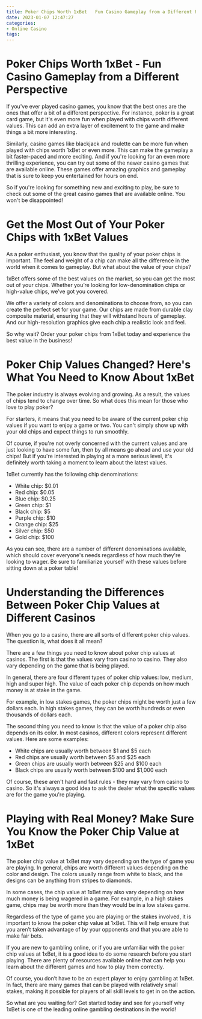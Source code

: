 ```yaml
---
title: Poker Chips Worth 1xBet   Fun Casino Gameplay from a Different Perspective 
date: 2023-01-07 12:47:27
categories:
- Online Casino
tags:
---
```



#  Poker Chips Worth 1xBet - Fun Casino Gameplay from a Different Perspective 

If you've ever played casino games, you know that the best ones are the ones that offer a bit of a different perspective. For instance, poker is a great card game, but it's even more fun when played with chips worth different values. This can add an extra layer of excitement to the game and make things a bit more interesting.

Similarly, casino games like blackjack and roulette can be more fun when played with chips worth 1xBet or even more. This can make the gameplay a bit faster-paced and more exciting. And if you're looking for an even more thrilling experience, you can try out some of the newer casino games that are available online. These games offer amazing graphics and gameplay that is sure to keep you entertained for hours on end.

So if you're looking for something new and exciting to play, be sure to check out some of the great casino games that are available online. You won't be disappointed!

#  Get the Most Out of Your Poker Chips with 1xBet Values 

As a poker enthusiast, you know that the quality of your poker chips is important. The feel and weight of a chip can make all the difference in the world when it comes to gameplay. But what about the value of your chips?

1xBet offers some of the best values on the market, so you can get the most out of your chips. Whether you’re looking for low-denomination chips or high-value chips, we’ve got you covered.

We offer a variety of colors and denominations to choose from, so you can create the perfect set for your game. Our chips are made from durable clay composite material, ensuring that they will withstand hours of gameplay. And our high-resolution graphics give each chip a realistic look and feel.

So why wait? Order your poker chips from 1xBet today and experience the best value in the business!

#  Poker Chip Values Changed? Here's What You Need to Know About 1xBet 

The poker industry is always evolving and growing. As a result, the values of chips tend to change over time. So what does this mean for those who love to play poker?

For starters, it means that you need to be aware of the current poker chip values if you want to enjoy a game or two. You can't simply show up with your old chips and expect things to run smoothly.

Of course, if you're not overly concerned with the current values and are just looking to have some fun, then by all means go ahead and use your old chips! But if you're interested in playing at a more serious level, it's definitely worth taking a moment to learn about the latest values.

1xBet currently has the following chip denominations:

- White chip: $0.01 
- Red chip: $0.05 
- Blue chip: $0.25 
- Green chip: $1 
- Black chip: $5 
- Purple chip: $10 
- Orange chip: $25 
- Silver chip: $50 
- Gold chip: $100 

As you can see, there are a number of different denominations available, which should cover everyone's needs regardless of how much they're looking to wager. Be sure to familiarize yourself with these values before sitting down at a poker table!

#  Understanding the Differences Between Poker Chip Values at Different Casinos 

When you go to a casino, there are all sorts of different poker chip values. The question is, what does it all mean?

There are a few things you need to know about poker chip values at casinos. The first is that the values vary from casino to casino. They also vary depending on the game that is being played.

In general, there are four different types of poker chip values: low, medium, high and super high. The value of each poker chip depends on how much money is at stake in the game.

For example, in low stakes games, the poker chips might be worth just a few dollars each. In high stakes games, they can be worth hundreds or even thousands of dollars each.

The second thing you need to know is that the value of a poker chip also depends on its color. In most casinos, different colors represent different values. Here are some examples:

- White chips are usually worth between $1 and $5 each 
- Red chips are usually worth between $5 and $25 each 
- Green chips are usually worth between $25 and $100 each 
- Black chips are usually worth between $100 and $1,000 each 

Of course, these aren't hard and fast rules - they may vary from casino to casino. So it's always a good idea to ask the dealer what the specific values are for the game you're playing.

#  Playing with Real Money? Make Sure You Know the Poker Chip Value at 1xBet

The poker chip value at 1xBet may vary depending on the type of game you are playing. In general, chips are worth different values depending on the color and design. The colors usually range from white to black, and the designs can be anything from stripes to diamonds.

In some cases, the chip value at 1xBet may also vary depending on how much money is being wagered in a game. For example, in a high stakes game, chips may be worth more than they would be in a low stakes game.

Regardless of the type of game you are playing or the stakes involved, it is important to know the poker chip value at 1xBet. This will help ensure that you aren’t taken advantage of by your opponents and that you are able to make fair bets.

If you are new to gambling online, or if you are unfamiliar with the poker chip values at 1xBet, it is a good idea to do some research before you start playing. There are plenty of resources available online that can help you learn about the different games and how to play them correctly.

Of course, you don’t have to be an expert player to enjoy gambling at 1xBet. In fact, there are many games that can be played with relatively small stakes, making it possible for players of all skill levels to get in on the action.

So what are you waiting for? Get started today and see for yourself why 1xBet is one of the leading online gambling destinations in the world!